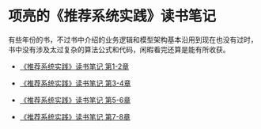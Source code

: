 # 项亮的《推荐系统实践》读书笔记
有些年份的书，不过书中介绍的业务逻辑和模型架构基本沿用到现在也没有过时，书中没有涉及太过复杂的算法公式和代码，闲暇看完还算是能有所收获。
* [《推荐系统实践》读书笔记 第1-2章](https://lushunn.github.io/post/wa-keng-tui-jian-xi-tong-start/)

* [《推荐系统实践》读书笔记 第3-4章](https://lushunn.github.io/post/lesslesstui-jian-xi-tong-shi-jian-greatergreater-du-shu-bi-ji-di-3-4-zhang/)

* [《推荐系统实践》读书笔记 第5-6章](https://lushunn.github.io/post/lesslesstui-jian-xi-tong-shi-jian-greatergreater-du-shu-bi-ji-di-5-6-zhang/)

* [《推荐系统实践》读书笔记 第7-8章](https://lushunn.github.io/post/lesslesstui-jian-xi-tong-shi-jian-greatergreater-du-shu-bi-ji-di-7-8-zhang-sa-hua-wan-jie/)
